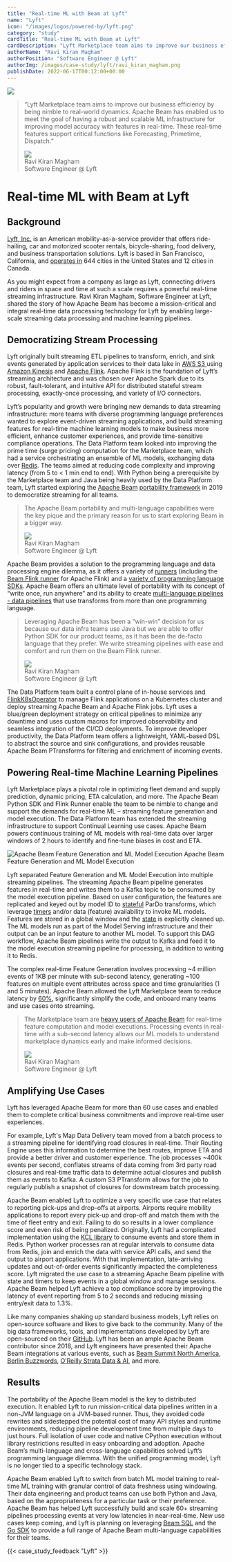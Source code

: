 ```yaml
---
title: "Real-time ML with Beam at Lyft"
name: "Lyft"
icon: "/images/logos/powered-by/lyft.png"
category: "study"
cardTitle: "Real-time ML with Beam at Lyft"
cardDescription: "Lyft Marketplace team aims to improve our business efficiency by being nimble to real-world dynamics. Apache Beam has enabled us to meet the goal of having a robust and scalable ML infrastructure for improving model accuracy with features in real-time. These real-time features support critical functions like Forecasting, Primetime, Dispatch."
authorName: "Ravi Kiran Magham"
authorPosition: "Software Engineer @ Lyft"
authorImg: /images/case-study/lyft/ravi_kiran_magham.png
publishDate: 2022-06-17T00:12:00+00:00
---
```

<!--
Licensed under the Apache License, Version 2.0 (the "License");
you may not use this file except in compliance with the License.
You may obtain a copy of the License at

http://www.apache.org/licenses/LICENSE-2.0

Unless required by applicable law or agreed to in writing, software
distributed under the License is distributed on an "AS IS" BASIS,
WITHOUT WARRANTIES OR CONDITIONS OF ANY KIND, either express or implied.
See the License for the specific language governing permissions and
limitations under the License.
-->
<div class="case-study-opinion">
    <div class="case-study-opinion-img">
        <img class="case-study-opinion-img-cropped case-study-opinion-img-center" src="/images/logos/powered-by/lyft.png"/>
    </div>
    <blockquote class="case-study-quote-block">
      <p class="case-study-quote-text">
        “Lyft Marketplace team aims to improve our business efficiency by being nimble to real-world dynamics. Apache Beam has enabled us to meet the goal of having a robust and scalable ML infrastructure for improving model accuracy with features in real-time. These real-time features support critical functions like Forecasting, Primetime, Dispatch.”
      </p>
      <div class="case-study-quote-author">
        <div class="case-study-quote-author-img">
            <img src="/images/case-study/lyft/ravi_kiran_magham.png">
        </div>
        <div class="case-study-quote-author-info">
            <div class="case-study-quote-author-name">
              Ravi Kiran Magham
            </div>
            <div class="case-study-quote-author-position">
              Software Engineer @ Lyft
            </div>
        </div>
      </div>
    </blockquote>
</div>
<div class="case-study-post">

# Real-time ML with Beam at Lyft

## Background

[Lyft, Inc.](https://www.lyft.com/) is an American mobility-as-a-service provider that offers ride-hailing, car and motorized scooter rentals, bicycle-sharing, food delivery, and business transportation solutions. Lyft is based in San Francisco, California, and [operates in](https://www.lyft.com/rider/cities) 644 cities in the United States and 12 cities in Canada.

As you might expect from a company as large as Lyft, connecting drivers and riders in space and time at such a scale requires a powerful real-time streaming infrastructure. Ravi Kiran Magham, Software Engineer at Lyft, shared the story of how Apache Beam has become a mission-critical and integral real-time data processing technology for Lyft by enabling large-scale streaming data processing and machine learning pipelines.

## Democratizing Stream Processing

Lyft originally built streaming ETL pipelines to transform, enrich, and sink events generated by application services to their data lake in [AWS S3 ](https://aws.amazon.com/s3/) using [Amazon Kinesis](https://aws.amazon.com/kinesis/) and [Apache Flink](https://flink.apache.org/). Apache Flink is the foundation of Lyft’s streaming architecture and was chosen over Apache Spark due to its robust, fault-tolerant, and intuitive API for distributed stateful stream processing, exactly-once processing, and variety of I/O connectors.

Lyft’s popularity and growth were bringing new demands to data streaming infrastructure: more teams with diverse programming language preferences wanted to explore event-driven streaming applications, and build streaming features for real-time machine learning models to make business more efficient, enhance customer experiences, and provide time-sensitive compliance operations. The Data Platform team looked into improving the prime time (surge pricing) computation for the Marketplace team, which had a service orchestrating an ensemble of ML models, exchanging data over [Redis](https://redis.com/). The teams aimed at reducing code complexity and improving latency (from 5 to < 1 min end to end).  With Python being a prerequisite by the Marketplace team and Java being heavily used by the Data Platform team, Lyft started exploring the [Apache Beam](/) [portability framework](/roadmap/portability/) in 2019 to democratize streaming for all teams.

<blockquote class="case-study-quote-block case-study-quote-wrapped">
  <p class="case-study-quote-text">
    The Apache Beam portability and multi-language capabilities were the key pique and the primary reason for us to start exploring Beam in a bigger way.
  </p>
  <div class="case-study-quote-author">
    <div class="case-study-quote-author-img">
        <img src="/images/case-study/lyft/ravi_kiran_magham.png">
    </div>
    <div class="case-study-quote-author-info">
        <div class="case-study-quote-author-name">
          Ravi Kiran Magham
        </div>
        <div class="case-study-quote-author-position">
          Software Engineer @ Lyft
        </div>
    </div>
  </div>
</blockquote>

Apache Beam provides a solution to the programming language and data processing engine dilemma, as it offers a variety of [runners](/documentation/basics/#runner) (including the [Beam Flink runner](/documentation/runners/flink/) for Apache Flink) and a [variety of programming language SDKs](/documentation/sdks/java/). Apache Beam offers an ultimate level of portability with its concept of “write once, run anywhere” and its ability to create [multi-language pipelines - data pipelines](/documentation/programming-guide/#multi-language-pipelines) that use transforms from more than one programming language.

<blockquote class="case-study-quote-block case-study-quote-wrapped">
  <p class="case-study-quote-text">
    Leveraging Apache Beam has been a “win-win” decision for us because our data infra teams use Java but we are able to offer Python SDK for our product teams, as it has been the de-facto language that they prefer. We write streaming pipelines with ease and comfort and run them on the Beam Flink runner.
  </p>
  <div class="case-study-quote-author">
    <div class="case-study-quote-author-img">
        <img src="/images/case-study/lyft/ravi_kiran_magham.png">
    </div>
    <div class="case-study-quote-author-info">
        <div class="case-study-quote-author-name">
          Ravi Kiran Magham
        </div>
        <div class="case-study-quote-author-position">
          Software Engineer @ Lyft
        </div>
    </div>
  </div>
</blockquote>

The Data Platform team built a control plane of in-house services and [FlinkK8sOperator](https://github.com/lyft/flinkk8soperator) to manage Flink applications on a Kubernetes cluster and deploy streaming Apache Beam and Apache Flink jobs.  Lyft uses a blue/green deployment strategy on critical pipelines to minimize any downtime and uses custom macros for improved observability and seamless integration of the CI/CD deployments.  To improve developer productivity, the Data Platform team offers a lightweight, YAML-based DSL to abstract the source and sink configurations, and provides reusable Apache Beam PTransforms for filtering and enrichment of incoming events.

## Powering Real-time Machine Learning Pipelines

Lyft Marketplace plays a pivotal role in optimizing fleet demand and supply prediction, dynamic pricing, ETA calculation, and more. The Apache Beam Python SDK and Flink Runner enable the team to be nimble to change and support the demands for real-time ML – streaming feature generation and model execution. The Data Platform team has extended the streaming infrastructure to support Continual Learning use cases. Apache Beam powers continuous training of ML models with real-time data over larger windows of 2 hours to identify and fine-tune biases in cost and ETA.

<div class="post-scheme">
    <img src="/images/case-study/lyft/apache_beam_ml_features_generation.svg" alt="Apache Beam Feature Generation and ML Model Execution">
    <span>Apache Beam Feature Generation and ML Model Execution </span>
</div>

Lyft separated Feature Generation and ML Model Execution into multiple streaming pipelines. The streaming Apache Beam pipeline generates features in real-time and writes them to a Kafka topic to be consumed by the model execution pipeline. Based on user configuration, the features are replicated and keyed out by model ID to [stateful](/blog/stateful-processing/) ParDo transforms, which leverage [timers](/documentation/programming-guide/#timers) and/or data (feature) availability to invoke  ML models. Features are stored in a global window and the [state](/documentation/programming-guide/#state-and-timers) is explicitly cleaned up. The ML models run as part of the Model Serving infrastructure and their output can be an input feature to another ML model. To support this DAG workflow, Apache Beam pipelines write the output to Kafka and feed it to the model execution streaming pipeline for processing, in addition to writing it to Redis.

The complex real-time Feature Generation involves processing ~4 million events of 1KB per minute with sub-second latency, generating ~100 features on multiple event attributes across space and time granularities (1 and 5 minutes). Apache Beam allowed the Lyft Marketplace team to reduce latency by [60%](https://conferences.oreilly.com/strata/strata-ca-2019/cdn.oreillystatic.com/en/assets/1/event/290/The%20magic%20behind%20your%20Lyft%20ride%20prices_%20A%20case%20study%20on%20machine%20learning%20and%20streaming%20Presentation.pdf), significantly simplify the code, and onboard many teams and use cases onto streaming.

<blockquote class="case-study-quote-block case-study-quote-wrapped">
  <p class="case-study-quote-text">
    The Marketplace team are <a href="https://eng.lyft.com/gotchas-of-stream-processing-data-skewness-cfba58eb45d4">heavy users of Apache Beam</a> for real-time feature computation and model executions. Processing events in real-time with a sub-second latency allows our ML models to understand marketplace dynamics early and make informed decisions.
  </p>
  <div class="case-study-quote-author">
    <div class="case-study-quote-author-img">
        <img src="/images/case-study/lyft/ravi_kiran_magham.png">
    </div>
    <div class="case-study-quote-author-info">
        <div class="case-study-quote-author-name">
          Ravi Kiran Magham
        </div>
        <div class="case-study-quote-author-position">
          Software Engineer @ Lyft
        </div>
    </div>
  </div>
</blockquote>

## Amplifying Use Cases

Lyft has leveraged Apache Beam for more than 60 use cases and enabled them to complete critical business commitments and improve real-time user experiences.

For example, Lyft's Map Data Delivery team moved from a batch process to a streaming pipeline for identifying road closures in real-time. Their Routing Engine uses this information to determine the best routes, improve ETA and provide a better driver and customer experience.  The job processes ~400k events per second, conflates streams of data coming from 3rd party road closures and real-time traffic data to determine actual closures and publish them as events to Kafka. A custom S3 PTransform allows for the job to regularly publish a snapshot of closures for downstream batch processing.

Apache Beam enabled Lyft to optimize a very specific use case that relates to reporting pick-ups and drop-offs at airports. Airports require mobility applications to report every pick-up and drop-off and match them with the time of fleet entry and exit. Failing to do so results in a lower compliance score and even risk of being penalized. Originally, Lyft had a complicated implementation using the [KCL library](https://docs.aws.amazon.com/streams/latest/dev/kinesis-record-processor-implementation-app-py.html) to consume events and store them in Redis. Python worker processes ran at regular intervals to consume data from Redis, join and enrich the data with service API calls, and send the output to airport applications.  With that implementation,  late-arriving updates and out-of-order events significantly impacted the completeness score.  Lyft migrated the use case to a streaming Apache Beam pipeline with state and timers to keep events in a global window and manage sessions. Apache Beam helped Lyft achieve a top compliance score by improving the latency of event reporting from 5 to 2 seconds and reducing missing entry/exit data to 1.3%.

Like many companies shaking up standard business models, Lyft relies on open-source software and likes to give back to the community. Many of the big data frameworks, tools, and implementations developed by Lyft are open-sourced on their [GitHub](https://github.com/orgs/lyft/repositories). Lyft has been an ample Apache Beam contributor since 2018, and Lyft engineers have presented their Apache Beam integrations at various events, such as [Beam Summit North America](https://www.youtube.com/watch?v=D_NA-LY1xP0), [Berlin Buzzwords](https://2019.berlinbuzzwords.de/sites/2019.berlinbuzzwords.de/files/media/documents/streaming_at_lyft_-_berlin_buzzwords_2019.pdf), [O’Reilly Strata Data & AI](https://conferences.oreilly.com/strata/strata-ca-2019/cdn.oreillystatic.com/en/assets/1/event/290/The%20magic%20behind%20your%20Lyft%20ride%20prices_%20A%20case%20study%20on%20machine%20learning%20and%20streaming%20Presentation.pdf), and more.

## Results

The portability of the Apache Beam model is the key to distributed execution. It enabled Lyft to run mission-critical data pipelines written in a non-JVM language on a JVM-based runner. Thus, they avoided code rewrites and sidestepped the potential cost of many API styles and runtime environments, reducing pipeline development time from multiple days to just hours. Full isolation of user code and native CPython execution without library restrictions resulted in easy onboarding and adoption. Apache Beam’s multi-language and cross-language capabilities solved Lyft’s programming language dilemma. With the unified programming model, Lyft is no longer tied to a specific technology stack.

Apache Beam enabled  Lyft to switch from batch ML model training to real-time ML training with granular control of data freshness using windowing. Their data engineering and product teams can use both Python and Java, based on the appropriateness for a particular task or their preference. Apache Beam has helped Lyft successfully build and scale 60+ streaming pipelines processing events at very low latencies in near-real-time. New use cases keep coming, and Lyft is planning on leveraging [Beam SQL](/documentation/dsls/sql/overview/) and the [Go SDK](/documentation/sdks/go/) to provide a full range of Apache Beam multi-language capabilities for their teams.

{{< case_study_feedback "Lyft" >}}

</div>
<div class="clear-nav"></div>
